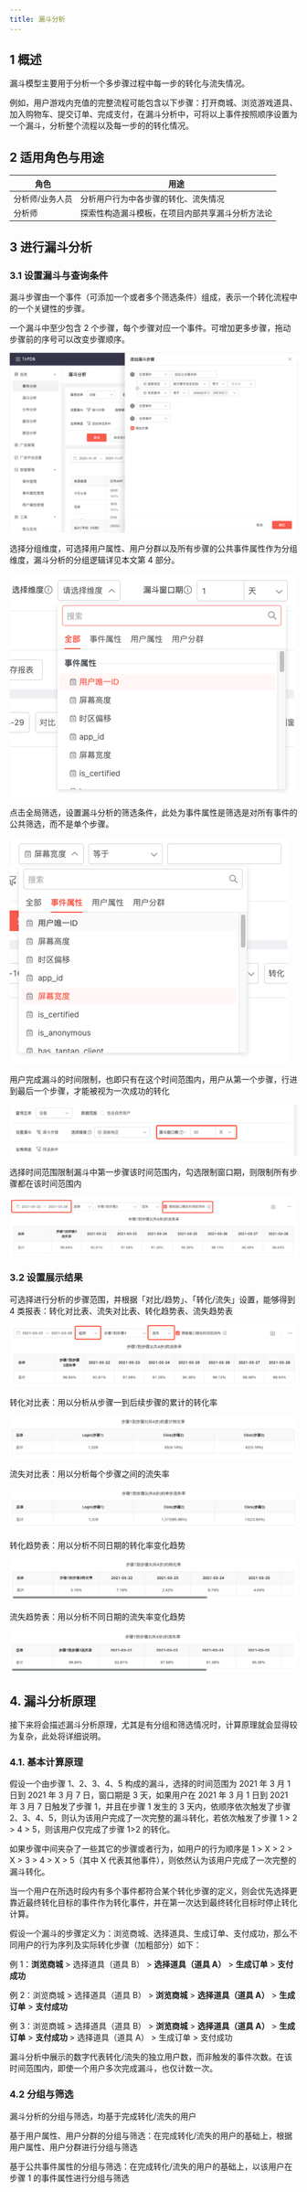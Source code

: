 ```yaml
---
title: 漏斗分析
---
```


## 1 概述

漏斗模型主要用于分析一个多步骤过程中每一步的转化与流失情况。

例如，用户游戏内充值的完整流程可能包含以下步骤：打开商城、浏览游戏道具、加入购物车、提交订单、完成支付，在漏斗分析中，可将以上事件按照顺序设置为一个漏斗，分析整个流程以及每一步的的转化情况。

## 2 适用角色与用途

| 角色            | 用途                                             |
| --------------- | ------------------------------------------------ |
| 分析师/业务人员 | 分析用户行为中各步骤的转化、流失情况             |
| 分析师          | 探索性构造漏斗模板，在项目内部共享漏斗分析方法论 |

## 3 进行漏斗分析

### 3.1 设置漏斗与查询条件

漏斗步骤由一个事件（可添加一个或者多个筛选条件）组成，表示一个转化流程中的一个关键性的步骤。

一个漏斗中至少包含 2 个步骤，每个步骤对应一个事件。可增加更多步骤，拖动步骤前的序号可以改变步骤顺序。

![查询条件](/img/customEvent/funnel_analyse_query_condition_1.png)

选择分组维度，可选择用户属性、用户分群以及所有步骤的公共事件属性作为分组维度，漏斗分析的分组逻辑详见本文第 4 部分。

![查询条件](/img/customEvent/funnel_analyse_query_condition_2.png)

点击全局筛选，设置漏斗分析的筛选条件，此处为事件属性是筛选是对所有事件的公共筛选，而不是单个步骤。

![查询条件](/img/customEvent/funnel_analyse_query_condition_3.png)

用户完成漏斗的时间限制，也即只有在这个时间范围内，用户从第一个步骤，行进到最后一个步骤，才能被视为一次成功的转化

![查询条件](/img/customEvent/funnel_analyse_query_condition_4.png)

选择时间范围限制漏斗中第一步骤该时间范围内，勾选限制窗口期，则限制所有步骤都在该时间范围内

![查询条件](/img/customEvent/funnel_analyse_query_condition_5.png)

### 3.2 设置展示结果

可选择进行分析的步骤范围，并根据「对比/趋势」、「转化/流失」设置，能够得到 4 类报表：转化对比表、流失对比表、转化趋势表、流失趋势表

![展示结果](/img/customEvent/funnel_analyse_result_type.png)

转化对比表：用以分析从步骤一到后续步骤的累计的转化率

![转化对比表](/img/customEvent/funnel_analyse_table_1.png)

流失对比表：用以分析每个步骤之间的流失率

![流失对比表](/img/customEvent/funnel_analyse_table_2.png)

转化趋势表：用以分析不同日期的转化率变化趋势

![转化趋势表](/img/customEvent/funnel_analyse_table_3.png)

流失趋势表：用以分析不同日期的流失率变化趋势

![流失趋势表](/img/customEvent/funnel_analyse_table_4.png)

## 4. 漏斗分析原理

接下来将会描述漏斗分析原理，尤其是有分组和筛选情况时，计算原理就会显得较为复杂，此处将详细说明。

### 4.1. 基本计算原理

假设一个由步骤 1、2、3、4、5 构成的漏斗，选择的时间范围为 2021 年 3 月 1 日到 2021 年 3 月 7 日，窗口期是 3 天，如果用户在 2021 年 3 月 1 日到 2021 年 3 月 7 日触发了步骤 1，并且在步骤 1 发生的 3 天内，依顺序依次触发了步骤 2、3、4、5，则认为该用户完成了一次完整的漏斗转化，若依次触发了步骤 1 > 2 > 4 > 5，则该用户仅完成了步骤 1>2 的转化。

如果步骤中间夹杂了一些其它的步骤或者行为，如用户的行为顺序是 1 > X > 2 > X > 3 > 4 > X > 5（其中 X 代表其他事件），则依然认为该用户完成了一次完整的漏斗转化。

当一个用户在所选时段内有多个事件都符合某个转化步骤的定义，则会优先选择更靠近最终转化目标的事件作为转化事件，并在第一次达到最终转化目标时停止转化计算。

假设一个漏斗的步骤定义为：浏览商城、选择道具、生成订单、支付成功，那么不同用户的行为序列及实际转化步骤（加粗部分）如下：

例 1：**浏览商城** > 选择道具（道具 B） > **选择道具（道具 A）** > **生成订单** > **支付成功**

例 2：浏览商城 > 选择道具（道具 B） > **浏览商城** > **选择道具（道具 A）** > **生成订单** > **支付成功**

例 3：浏览商城 > 选择道具（道具 B） > **浏览商城** > **选择道具（道具 A）** > **生成订单** > **支付成功** > 选择道具（道具 A） > 生成订单 > 支付成功

漏斗分析中展示的数字代表转化/流失的独立用户数，而非触发的事件次数。在该时间范围内，即使一个用户多次完成漏斗，也仅计数一次。

### 4.2 分组与筛选

漏斗分析的分组与筛选，均基于完成转化/流失的用户

基于用户属性、用户分群的分组与筛选：在完成转化/流失的用户的基础上，根据用户属性、用户分群进行分组与筛选

基于公共事件属性的分组与筛选：在完成转化/流失的用户的基础上，以该用户在步骤 1 的事件属性进行分组与筛选
